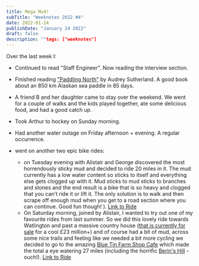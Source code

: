 ```yaml
---
title: Mega Mud!
subTitle: "Weeknotes 2022 #4"
date: 2022-01-24
publishDate: "January 24 2022"
draft: false
description: ""tags: ["weeknotes"]
---
```


Over the last week I:

- Continued to read "Staff Engineer". Now reading the interview section.

- Finished reading ["Paddling North"](https://www.amazon.co.uk/gp/product/B00GCDYVKO/ref=dbs_a_def_rwt_bibl_vppi_i0) by Audrey Sutherland. A good book about an 850 km Alaskan sea paddle in 85 days.

- A friend B and her daughter came to stay over the weekend. We went for a couple of walks and the kids played together, ate some delicious food, and had a good catch up.

- Took Arthur to hockey on Sunday morning.
- Had another water outage on Friday afternoon + evening. A regular occurrence.

- went on another two epic bike rides:
  - on Tuesday evening with Alistair and George discovered the most horrendously sticky mud and decided to ride 20 miles in it. The mud currently has a low water content so sticks to itself and everything else gets clogged up with it. Mud sticks to mud sticks to branches and stones and the end result is a bike that is so heavy and clogged that you can't ride it or lift it. The only solution is to walk and then scrape off enough mud when you get to a road section where you can continue. Good fun though! ). [Link to Ride](https://www.strava.com/activities/6545647465)
  - On Saturday morning, joined by Alistair, I wanted to try out one of my favourite rides from last summer. So we did this lovely ride towards Watlington and past a massive country house ([that is currently for sale](https://search.savills.com/property-detail/gblhralar210016) for a cool £23 million+) and of course had a bit of mud, across some nice trails and feeling like we needed a bit more cycling we decided to go to the amazing [Blue Tin Farm Shop Cafe](https://www.bluetinproduce.co.uk/) which made the total a eye watering 27 miles (including the horrific [Berin's Hill](https://veloviewer.com/segment/3215733/Berins+Hill) - ouch!). [Link to Ride](https://www.strava.com/activities/6562621052?share_sig=%5BC%25401f903d51642854242)
